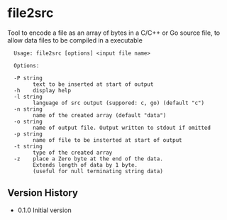 # file2src 

Tool to encode a file as an array of bytes in a C/C++ or Go source file, to allow data files to be compiled in a executable

```
  Usage: file2src [options] <input file name> 
  
  Options:
  
  -P string
        text to be inserted at start of output
  -h    display help
  -l string
        language of src output (suppored: c, go) (default "c")
  -n string
        name of the created array (default "data")
  -o string
        name of output file. Output written to stdout if omitted
  -p string
        name of file to be insterted at start of output
  -t string
        type of the created array
  -z    place a Zero byte at the end of the data.
        Extends length of data by 1 byte.
        (useful for null terminating string data)
```

## Version History
- 0.1.0 Initial version
